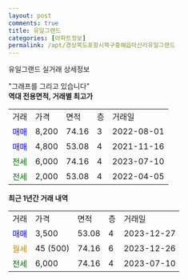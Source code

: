 ```yaml
---
layout: post
comments: true
title: 유일그랜드
categories: [아파트정보]
permalink: /apt/경상북도포항시북구흥해읍마산리유일그랜드
---
```


유일그랜드 실거래 상세정보

<script type="text/javascript">
  google.charts.load('current', {'packages':['line', 'corechart']});
  google.charts.setOnLoadCallback(drawChart);

  function drawChart() {
    var data = new google.visualization.DataTable();
    data.addColumn('date', '거래일');
    data.addColumn('number', "매매");
    data.addColumn('number', "전세");
    data.addColumn('number', "전매");

    data.addRows([[new Date(Date.parse("2023-12-27")), 3500, null, null], [new Date(Date.parse("2023-12-26")), null, null, null], [new Date(Date.parse("2023-07-10")), null, 6000, null]]);

    var options = {
      hAxis: {
        format: 'yyyy/MM/dd'
      },    
      lineWidth: 0,
      pointsVisible: true,    
      title: '최근 1년간 유형별 실거래가 분포',
      legend: { position: 'bottom' }
    };

    var formatter = new google.visualization.NumberFormat({pattern:'###,###'} );
    formatter.format(data, 1);
    formatter.format(data, 2);
    
    setTimeout(function() {
        var chart = new google.visualization.LineChart(document.getElementById('columnchart_material'));
        chart.draw(data, (options));
        document.getElementById('loading').style.display = 'none';
    }, 200);
  }
</script>


<div id="loading" style="z-index:20; display: block; margin-left: 0px">"그래프를 그리고 있습니다"</div>
<div id="columnchart_material" style="width: 95%; margin-left: 0px; display: block"></div>
<!-- contents start -->
<b>역대 전용면적, 거래별 최고가</b>
<table class="sortable">
    <tr>
      <td>거래</td>
      <td>가격</td>
      <td>면적</td>
      <td>층</td>
      <td>거래일</td>
    </tr>
        <tr>
          <td><a style="color: blue">매매</a></td>
          <td>8,200</td>
          <td>74.16</td>
          <td>3</td>
          <td>2022-08-01</td>
        </tr>            <tr>
          <td><a style="color: blue">매매</a></td>
          <td>4,800</td>
          <td>53.08</td>
          <td>4</td>
          <td>2021-11-16</td>
        </tr>        
        <tr>
              <td><a style="color: darkgreen">전세</a></td>
              <td>6,000</td>
              <td>74.16</td>
              <td>4</td>
              <td>2023-07-10</td>
            </tr>            <tr>
              <td><a style="color: darkgreen">전세</a></td>
              <td>2,000</td>
              <td>53.08</td>
              <td>4</td>
              <td>2022-04-05</td>
            </tr>        
    
</table>

<b>최근 1년간 거래 내역</b>

<table class="sortable">
    <tr>
      <td>거래</td>
      <td>가격</td>
      <td>면적</td>
      <td>층</td>
      <td>거래일</td>
    </tr>
    <tr>
      <td><a style="color: blue">매매</a></td>
      <td>3,500</td>
      <td>53.08</td>
      <td>4</td>
      <td>2023-12-27</td>
    </tr>          <tr>
      <td><a style="color: darkgoldenrod">월세</a></td>
      <td>45 (500)</td>
      <td>74.16</td>
      <td>6</td>
      <td>2023-12-26</td>
    </tr>          <tr>
      <td><a style="color: darkgreen">전세</a></td>
      <td>6,000</td>
      <td>74.16</td>
      <td>4</td>
      <td>2023-07-10</td>
    </tr>      </table>
<!-- contents end -->    


